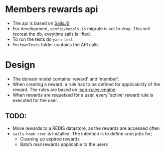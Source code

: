 # Members rewards api

* The api is based on [SailsJS](http://sailsjs.com/)
* For development, ```config/models.js``` migrate is set to ```drop```. This will recreat the db, eveytime sails is lifted.
* To run the tests do ```yarn test```
* ```PostmanTests``` folder contains the API calls

# Design
* The domain model contains 'reward' and 'member'. 
* When creating a reward, a rule has to be defined for applicability of the reward. The rules are based on [json-rules-engine](https://www.npmjs.com/package/json-rules-engine)
* When rewards are requetsed for a user, every 'active' reward rule is executed for the user. 

## TODO: 
* Move rewards to a REDIS datastore, as the rewards are accessed often
* ```sails-hook-cron``` is installed. The intention is to define cron jobs for;
  - Cleaning up expired rewards
  - Batch mail rewards applicable to the users



